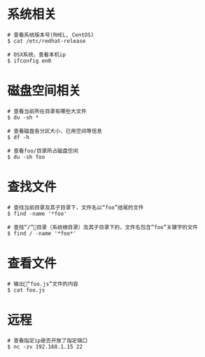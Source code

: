 # 系统相关
```console
# 查看系统版本号(RHEL, CentOS)
$ cat /etc/redhat-release

# OSX系统，查看本机ip
$ ifconfig en0
```

# 磁盘空间相关
```console
# 查看当前所在目录有哪些大文件
$ du -sh *

# 查看磁盘各分区大小、已用空间等信息
$ df -h

# 查看foo/目录所占磁盘空间
$ du -sh foo
```

# 查找文件
```console
# 查找当前目录及其子目录下，文件名以“foo”结尾的文件
$ find -name '*foo'

# 查找“/”目录（系统根目录）及其子目录下的，文件名包含“foo”关键字的文件
$ find / -name '*foo*'
```

# 查看文件
```console
# 输出“foo.js”文件的内容
$ cat foo.js
```

# 远程
```console
# 查看指定ip是否开放了指定端口
$ nc -zv 192.168.1.15 22
```